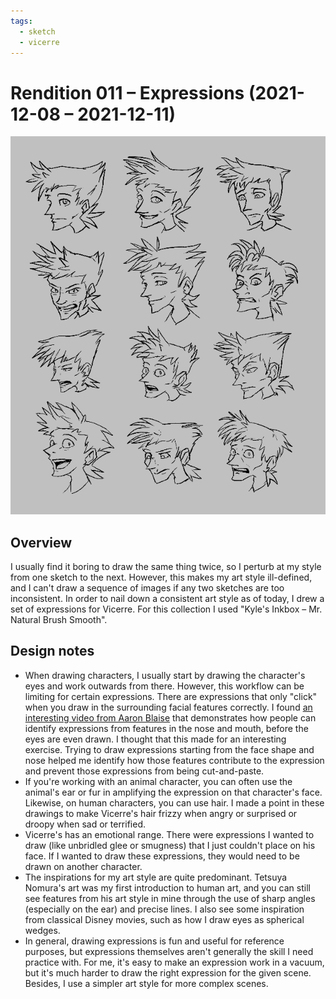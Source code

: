 ```yaml
---
tags:
  - sketch
  - vicerre
---
```


# Rendition 011 – Expressions (2021-12-08 – 2021-12-11)

<img src="assets/2021-12-08_image-019.png">

## Overview

I usually find it boring to draw the same thing twice, so I perturb at my style from one sketch to the next. However, this makes my art style ill-defined, and I can't draw a sequence of images if any two sketches are too inconsistent. In order to nail down a consistent art style as of today, I drew a set of expressions for Vicerre. For this collection I used "Kyle's Inkbox – Mr. Natural Brush Smooth".

## Design notes

- When drawing characters, I usually start by drawing the character's eyes and work outwards from there. However, this workflow can be limiting for certain expressions. There are expressions that only "click" when you draw in the surrounding facial features correctly. I found [an interesting video from Aaron Blaise](https://www.youtube.com/watch?v=TQc4MU-gsiQ) that demonstrates how people can identify expressions from features in the nose and mouth, before the eyes are even drawn. I thought that this made for an interesting exercise. Trying to draw expressions starting from the face shape and nose helped me identify how those features contribute to the expression and prevent those expressions from being cut-and-paste.
- If you're working with an animal character, you can often use the animal's ear or fur in amplifying the expression on that character's face. Likewise, on human characters, you can use hair. I made a point in these drawings to make Vicerre's hair frizzy when angry or surprised or droopy when sad or terrified.
- Vicerre's has an emotional range. There were expressions I wanted to draw (like unbridled glee or smugness) that I just couldn't place on his face. If I wanted to draw these expressions, they would need to be drawn on another character.
- The inspirations for my art style are quite predominant. Tetsuya Nomura's art was my first introduction to human art, and you can still see features from his art style in mine through the use of sharp angles (especially on the ear) and precise lines. I also see some inspiration from classical Disney movies, such as how I draw eyes as spherical wedges.
- In general, drawing expressions is fun and useful for reference purposes, but expressions themselves aren't generally the skill I need practice with. For me, it's easy to make an expression work in a vacuum, but it's much harder to draw the right expression for the given scene. Besides, I use a simpler art style for more complex scenes.
